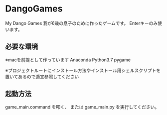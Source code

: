 # DangoGames
My Dango Games
我が6歳の息子のために作ったゲームです。
Enterキーのみ使います。

## 必要な環境
※macを前提として作っています
Anaconda
Python3.7
pygame

※プロジェクトルートにインストール方法やインストール用シェルスクリプトを置いてあるので適宜参照してください

## 起動方法
game_main.command を叩く、
または game_main.py を実行してください。


